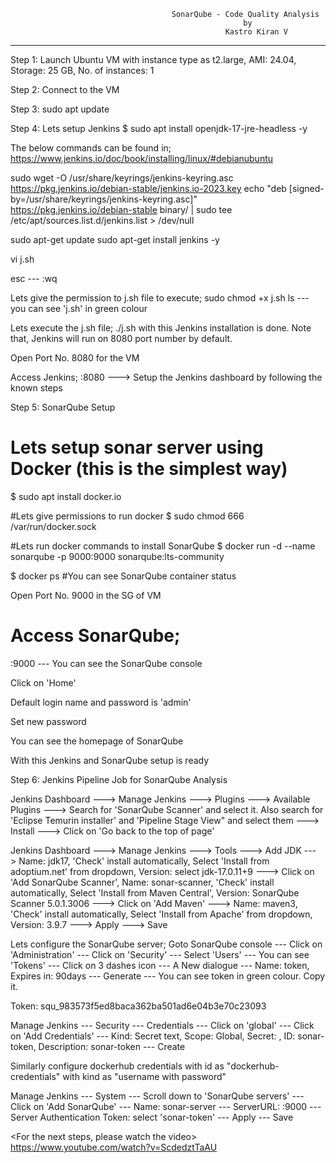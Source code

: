 										SonarQube - Code Quality Analysis
														by
													Kastro Kiran V
--------------------------------------------------------------------------------------------------------------------------------------------------------------------------
Step 1: Launch Ubuntu VM with instance type as t2.large, AMI: 24.04, Storage: 25 GB, No. of instances: 1

Step 2: Connect to the VM

Step 3: sudo apt update

Step 4: Lets setup Jenkins
$ sudo apt install openjdk-17-jre-headless -y

The below commands can be found in; https://www.jenkins.io/doc/book/installing/linux/#debianubuntu

sudo wget -O /usr/share/keyrings/jenkins-keyring.asc \
  https://pkg.jenkins.io/debian-stable/jenkins.io-2023.key
echo "deb [signed-by=/usr/share/keyrings/jenkins-keyring.asc]" \
  https://pkg.jenkins.io/debian-stable binary/ | sudo tee \
  /etc/apt/sources.list.d/jenkins.list > /dev/null
  
sudo apt-get update
sudo apt-get install jenkins -y

vi j.sh
<Paste the above commands>

esc --- :wq

Lets give the permission to j.sh file to execute; sudo chmod +x j.sh
ls --- you can see 'j.sh' in green colour

Lets execute the j.sh file; ./j.sh
with this Jenkins installation is done.
Note that, Jenkins will run on 8080 port number by default.

Open Port No. 8080 for the VM

Access Jenkins; <publicip>:8080 ---> Setup the Jenkins dashboard by following the known steps

 
Step 5: SonarQube Setup
# Lets setup sonar server using Docker (this is the simplest way)
$ sudo apt install docker.io

#Lets give permissions to run docker
$ sudo chmod 666 /var/run/docker.sock

#Lets run docker commands to install SonarQube
$ docker run -d --name sonarqube -p 9000:9000 sonarqube:lts-community

$ docker ps
#You can see SonarQube container status

Open Port No. 9000 in the SG of VM

# Access SonarQube;
<publicip>:9000 --- You can see the SonarQube console

Click on 'Home'

Default login name and password is 'admin'

Set new password

You can see the homepage of SonarQube 

With this Jenkins and SonarQube setup is ready

Step 6: Jenkins Pipeline Job for SonarQube Analysis

Jenkins Dashboard ---> Manage Jenkins ---> Plugins ---> Available Plugins ---> Search for 'SonarQube Scanner' and select it. Also search for 'Eclipse Temurin installer' and 'Pipeline Stage View" and select them ---> Install ---> Click on 'Go back to the top of page'

Jenkins Dashboard ---> Manage Jenkins ---> Tools ---> Add JDK ---> Name: jdk17, 'Check' install automatically, Select 'Install from adoptium.net' from dropdown, Version: select jdk-17.0.11+9 ---> Click on 'Add SonarQube Scanner', Name: sonar-scanner, 'Check' install automatically, Select 'Install from Maven Central', Version: SonarQube Scanner 5.0.1.3006 ---> Click on 'Add Maven' ---> Name:  maven3,  'Check' install automatically, Select 'Install from Apache' from dropdown, Version: 3.9.7 ---> Apply ---> Save

Lets configure the SonarQube server;
Goto SonarQube console --- Click on 'Administration' --- Click on 'Security' --- Select 'Users' --- You can see 'Tokens' --- Click on 3 dashes icon --- A New dialogue --- Name: token, Expires in: 90days --- Generate --- You can see token in green colour. Copy it. 

Token: squ_983573f5ed8baca362ba501ad6e04b3e70c23093

Manage Jenkins --- Security --- Credentials --- Click on 'global' --- Click on 'Add Credentials' --- Kind: Secret text, Scope: Global, Secret: <Paste the token copied from SonarQube console>, ID: sonar-token, Description: sonar-token --- Create

Similarly configure dockerhub credentials with id as "dockerhub-credentials" with kind as "username with password"

Manage Jenkins --- System --- Scroll down to 'SonarQube servers' --- Click on 'Add SonarQube' --- Name: sonar-server --- ServerURL: <PublicIPofSQinstalledVM>:9000 --- Server Authentication Token: select 'sonar-token' --- Apply --- Save


<For the next steps, please watch the video>
https://www.youtube.com/watch?v=ScdedztTaAU